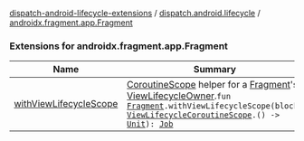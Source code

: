 [dispatch-android-lifecycle-extensions](../../index.md) / [dispatch.android.lifecycle](../index.md) / [androidx.fragment.app.Fragment](./index.md)

### Extensions for androidx.fragment.app.Fragment

| Name | Summary |
|---|---|
| [withViewLifecycleScope](with-view-lifecycle-scope.md) | [CoroutineScope](https://kotlin.github.io/kotlinx.coroutines/kotlinx-coroutines-core/kotlinx.coroutines/-coroutine-scope/index.html) helper for a [Fragment](https://developer.android.com/reference/androidx/androidx/fragment/app/Fragment.html)'s [ViewLifecycleOwner](https://developer.android.com/reference/androidx/androidx/fragment/app/FragmentViewLifecycleOwner.html).`fun `[`Fragment`](https://developer.android.com/reference/androidx/androidx/fragment/app/Fragment.html)`.withViewLifecycleScope(block: `[`ViewLifecycleCoroutineScope`](https://rbusarow.github.io/Dispatch/dispatch-android-lifecycle/dispatch.android.lifecycle/-view-lifecycle-coroutine-scope/index.md)`.() -> `[`Unit`](https://kotlinlang.org/api/latest/jvm/stdlib/kotlin/-unit/index.html)`): `[`Job`](https://kotlin.github.io/kotlinx.coroutines/kotlinx-coroutines-core/kotlinx.coroutines/-job/index.html) |
